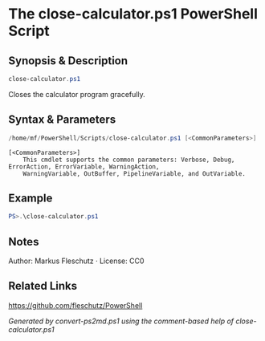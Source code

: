 # The close-calculator.ps1 PowerShell Script

## Synopsis & Description
```powershell
close-calculator.ps1
```

Closes the calculator program gracefully.

## Syntax & Parameters
```powershell
/home/mf/PowerShell/Scripts/close-calculator.ps1 [<CommonParameters>]
```

```
[<CommonParameters>]
    This cmdlet supports the common parameters: Verbose, Debug, ErrorAction, ErrorVariable, WarningAction, 
    WarningVariable, OutBuffer, PipelineVariable, and OutVariable.
```

## Example
```powershell
PS>.\close-calculator.ps1
```


## Notes
Author: Markus Fleschutz · License: CC0

## Related Links
https://github.com/fleschutz/PowerShell

*Generated by convert-ps2md.ps1 using the comment-based help of close-calculator.ps1*

